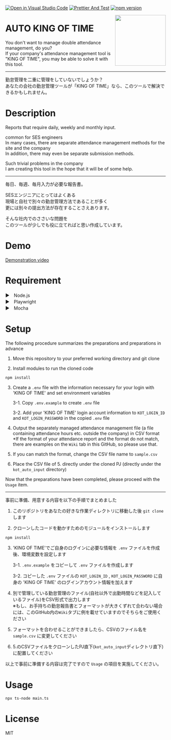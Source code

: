 [![Open in Visual Studio Code](https://img.shields.io/static/v1?logo=visualstudiocode&label=&message=Open%20in%20Visual%20Studio%20Code&labelColor=2c2c32&color=007acc&logoColor=007acc)](https://open.vscode.dev/HT0323/kot_auto_input)
[![Prettier And Test](https://github.com/HT0323/kot_auto_input/actions/workflows/main.yml/badge.svg)](https://github.com/HT0323/kot_auto_input/actions/workflows/main.yml)
[![npm version](https://img.shields.io/npm/v/npm.svg)](https://npm.im/npm)


<img align="right" width="159px" src="https://user-images.githubusercontent.com/30143121/199495713-1889f27a-efd5-4a07-aec9-5af8c7921aef.gif">

#  AUTO KING OF TIME

You don't want to manage double attendance management, do you? <br>
If your company's attendance management tool is "KING OF TIME", you may be able to solve it with this tool. <br>

---

勤怠管理を二重に管理をしていないでしょうか？ <br>
あなたの会社の勤怠管理ツールが「KING OF TIME」なら、このツールで解決できるかもしれません。 <br>

# Description

Reports that require daily, weekly and monthly input. <br>

common for SES engineers <br>
In many cases, there are separate attendance management methods for the site and the company <br>
In addition, there may even be separate submission methods. <br>

Such trivial problems in the company <br>
I am creating this tool in the hope that it will be of some help. <br>

---

毎日、毎週、毎月入力が必要な報告書。<br>

SESエンジニアにとってはよくある<br>
現場と自社で別々の勤怠管理方法であることが多く<br>
更には別々の提出方法が存在することさえあります。<br>

そんな社内でのささいな問題を<br>
このツールが少しでも役に立てればと思い作成しています。<br>

# Demo

[Demonstration video](https://user-images.githubusercontent.com/30143121/209460736-1133db27-6d16-454b-ab06-88582105efb3.mp4
)

# Requirement

▶︎　Node.js<br>
▶︎　Playwright<br>
▶︎　Mocha<br>

# Setup

The following procedure summarizes the preparations and preparations in advance<br>

1. Move this repository to your preferred working directory and git clone

2. Install modules to run the cloned code

``` bash
npm install
```

3. Create a `.env` file with the information necessary for your login with 'KING OF TIME' and set environment variables

   3-1. Copy `.env.example` to create `.env` file

   3-2. Add your 'KING OF TIME' login account information to `KOT_LOGIN_ID` and `KOT_LOGIN_PASSWORD` in the copied `.env` file

4. Output the separately managed attendance management file (a file containing attendance hours etc. outside the company) in CSV format <br>
   *If the format of your attendance report and the format do not match, there are examples on the `Wiki` tab in this GitHub, so please use that.

5. If you can match the format, change the CSV file name to `sample.csv`

6. Place the CSV file of 5. directly under the cloned PJ (directly under the `kot_auto_input` directory)

Now that the preparations have been completed, please proceed with the `Usage` item. <br>

---

事前に準備、用意する内容を以下の手順でまとめました <br>

1. このリポジトリをあなたの好きな作業ディレクトリに移動した後 `git clone` します

2. クローンしたコードを動かすためのモジュールをインストールします

```bash
npm install
```

3. 'KING OF TIME'でご自身のログインに必要な情報を `.env` ファイルを作成後、環境変数を設定します

    3-1. `.env.example` をコピーして `.env` ファイルを作成します

    3-2. コピーした `.env` ファイルの `KOT_LOGIN_ID` , `KOT_LOGIN_PASSWORD` に自身の 'KING OF TIME' のログインアカウント情報を加えます

4. 別で管理している勤怠管理のファイル(自社以外で出勤時間などを記入しているファイル)をCSV形式で出力します <br>
  ※もし、お手持ちの勤怠報告書とフォーマットが大きくずれて合わない場合には、このGitHub内の`Wiki`タブに例を載せていますのでそちらをご使用ください

5. フォーマットを合わせることができましたら、CSVのファイル名を `sample.csv` に変更してください

6. 5.のCSVファイルをクローンしたPJ直下(`kot_auto_input`ディレクトリ直下)に配置してください

以上で事前に準備する内容は完了ですので `Usage` の項目を実施してください。 <br>
# Usage

```bash
npx ts-node main.ts
```

# License
MIT